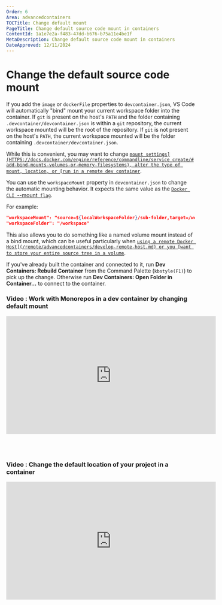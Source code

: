 ```yaml
---
Order: 6
Area: advancedcontainers
TOCTitle: Change default mount
PageTitle: Change default source code mount in containers
ContentId: 1a1e7e2a-f483-47dd-b676-b75a11e4be1f
MetaDescription: Change default source code mount in containers
DateApproved: 12/11/2024
---
```

# Change the default source code mount

If you add the `image` or `dockerFile` properties to `devcontainer.json`, VS Code will automatically "bind" mount your current workspace folder into the container.  If `git` is present on the host's `PATH` and the folder containing `.devcontainer/devcontainer.json` is within a `git` repository, the current workspace mounted will be the root of the repository.  If `git` is not present on the host's `PATH`, the current workspace mounted will be the folder containing `.devcontainer/devcontainer.json`.

While this is convenient, you may want to change [`mount settings](HTTPS://docs.docker.com/engine/reference/commandline/service_create/#add-bind-mounts-volumes-or-memory-filesystems), alter the type of mount, location, or [run in a remote dev container`](/remote/advancedcontainers/develop-remote-host.md).

You can use the `workspaceMount` property in `devcontainer.json` to change the automatic mounting behavior. It expects the same value as the [`Docker CLI `--mount` flag`](HTTPS://docs.docker.com/engine/reference/commandline/run/#add-bind-mounts-or-volumes-using-the---mount-flag).

For example:

```json
"workspaceMount": "source=${localWorkspaceFolder}/sub-folder,target=/workspace,type=bind",
"workspaceFolder": "/workspace"
```

This also allows you to do something like a named volume mount instead of a bind mount, which can be useful particularly when [`using a remote Docker Host](/remote/advancedcontainers/develop-remote-host.md) or you [want to store your entire source tree in a volume`](/remote/advancedcontainers/improve-performance.md#use-a-named-volume-for-your-entire-source-tree).

If you've already built the container and connected to it, run **Dev Containers: Rebuild Container** from the Command Palette (`kbstyle(F1)`) to pick up the change. Otherwise run **Dev Containers: Open Folder in Container...** to connect to the container.

### Video : Work with Monorepos in a dev container by changing default mount

<iframe width="560" height="315" src="https://www.youtube-nocookie.com/embed/o5coAL7oE0o" title="YouTube video player" frameborder="0" allow="accelerometer; autoplay; clipboard-write; encrypted-media; gyroscope; picture-in-picture" allowfullscreen></iframe>

<br><br>

### Video : Change the default location of your project in a container

<iframe width="560" height="315" src="https://www.youtube-nocookie.com/embed/4zX2XWTmr3c" title="YouTube video player" frameborder="0" allow="accelerometer; autoplay; clipboard-write; encrypted-media; gyroscope; picture-in-picture" allowfullscreen></iframe>
